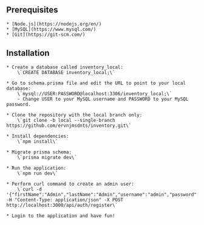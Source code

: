 ## Prerequisites

    * [Node.js](https://nodejs.org/en/)
    * [MySQL](https://www.mysql.com/)
    * [Git](https://git-scm.com/)

## Installation

    * Create a database called inventory_local:
        \`CREATE DATABASE inventory_local;\`

    * Go to schema.prisma file and edit the URL to point to your local database:
        \`mysql://USER:PASSWORD@localhost:3306/inventory_local;\`
        - Change USER to your MySQL username and PASSWORD to your MySQL password.

    * Clone the repository with the local branch only:
        \`git clone -b local --single-branch https://github.com/ervnjmsdnts/inventory.git\`

    * Install dependencies:
        \`npm install\`

    * Migrate prisma schema:
        \`prisma migrate dev\`

    * Run the application:
        \`npm run dev\`

    * Perform curl command to create an admin user:
        \`curl -d '{"firstName":"Admin","lastName":"Admin","username":"admin","password":"password","role":"ADMIN"}' -H "Content-Type: application/json" -X POST http://localhost:3000/api/auth/register\`

    * Login to the application and have fun!
